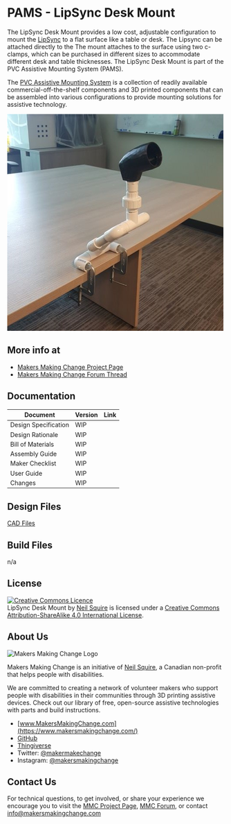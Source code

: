 # PAMS - LipSync Desk Mount
The LipSync Desk Mount provides a low cost, adjustable configuration to mount the [LipSync](https://www.makersmakingchange.com/project/lipsync/) to a flat surface like a table or desk. The Lipsync can be attached directly to the  The mount attaches to the surface using two c-clamps, which can be purchased in different sizes to accommodate different desk and table thicknesses.   The LipSync Desk Mount is part of the PVC Assistive Mounting System (PAMS).

The [PVC Assistive Mounting System](TBD) is a collection of readily available commercial-off-the-shelf components and 3D printed components that can be assembled into various configurations to provide mounting solutions for assistive technology.

![PAMS LipSync Desk Mount](LipSync_Desk_Mount.jpg)

## More info at
- [Makers Making Change Project Page](https://www.makersmakingchange.com/project/pams-camera-quick-clamp/)
- [Makers Making Change Forum Thread](https://www.forum.makersmakingchange.com)


## Documentation
| Document             | Version | Link |
|----------------------|---------|------|
| Design Specification | WIP     |      |
| Design Rationale     | WIP     |      |
| Bill of Materials    | WIP     |      |
| Assembly Guide       | WIP     |      |
| Maker Checklist      | WIP     |      |
| User Guide           | WIP     |      |
| Changes              | WIP     |      |

## Design Files
[CAD Files](\CAD_Files)

## Build Files
n/a


## License

<a rel="license" href="http://creativecommons.org/licenses/by-sa/4.0/"><img alt="Creative Commons Licence" style="border-width:0" src="https://i.creativecommons.org/l/by-sa/4.0/88x31.png" /></a><br /><span xmlns:dct="http://purl.org/dc/terms/" property="dct:title">LipSync Desk Mount</span> by <a xmlns:cc="http://creativecommons.org/ns#" href="www.makersmakingchange.com" property="cc:attributionName" rel="cc:attributionURL">Neil Squire</a> is licensed under a <a rel="license" href="http://creativecommons.org/licenses/by-sa/4.0/">Creative Commons Attribution-ShareAlike 4.0 International License</a>.


## About Us

![Makers Making Change Logo](https://www.makersmakingchange.com/wp-content/uploads/logo/mmc_logo.svg)

Makers Making Change is an initiative of [Neil Squire](https://www.neilsquire.ca/), a Canadian non-profit that helps people with disabilities.

We are committed to creating a network of volunteer makers who support people with disabilities in their communities through 3D printing assistive devices. Check out our library of free, open-source assistive technologies with parts and build instructions.

 - [www.MakersMakingChange.com](https://www.makersmakingchange.com/)
 - [GitHub](https://github.com/makersmakingchange)
 - [Thingiverse](https://www.thingiverse.com/makersmakingchange/about)
 - Twitter: [@makermakechange](https://twitter.com/makermakechange)
 - Instagram: [@makersmakingchange](https://www.instagram.com/makersmakingchange)

## Contact Us

For technical questions, to get involved, or share your experience we encourage you to visit the [MMC Project Page]( https://www.makersmakingchange.com/project/pams-camera-quick-clamp/), [MMC Forum](https://www.forum.makersmakingchange.com), or contact info@makersmakingchange.com

